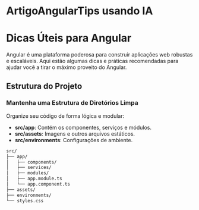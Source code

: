 # ArtigoAngularTips usando IA

# Dicas Úteis para Angular

Angular é uma plataforma poderosa para construir aplicações web robustas e escaláveis. Aqui estão algumas dicas e práticas recomendadas para ajudar você a tirar o máximo proveito do Angular.

## Estrutura do Projeto

### Mantenha uma Estrutura de Diretórios Limpa

Organize seu código de forma lógica e modular:
- **src/app**: Contém os componentes, serviços e módulos.
- **src/assets**: Imagens e outros arquivos estáticos.
- **src/environments**: Configurações de ambiente.

```sh
src/
├── app/
│   ├── components/
│   ├── services/
│   ├── modules/
│   ├── app.module.ts
│   └── app.component.ts
├── assets/
├── environments/
└── styles.css
